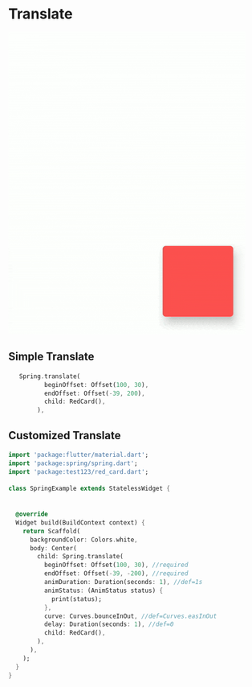 # Translate

 ![simple_fade](https://github.com/KaushickSArgekar/spring/blob/master/assets/translate.gif?raw=true)



## Simple Translate

```dart
   Spring.translate(
          beginOffset: Offset(100, 30),
          endOffset: Offset(-39, 200),
          child: RedCard(),
        ),
 ```


## Customized Translate

```dart
import 'package:flutter/material.dart';
import 'package:spring/spring.dart';
import 'package:test123/red_card.dart';

class SpringExample extends StatelessWidget {
  

  @override
  Widget build(BuildContext context) {
    return Scaffold(
      backgroundColor: Colors.white,
      body: Center(
        child: Spring.translate(
          beginOffset: Offset(100, 30), //required
          endOffset: Offset(-39, -200), //required
          animDuration: Duration(seconds: 1), //def=1s
          animStatus: (AnimStatus status) {
            print(status);
          },
          curve: Curves.bounceInOut, //def=Curves.easInOut
          delay: Duration(seconds: 1), //def=0
          child: RedCard(),
        ),
      ),
    );
  }
}

